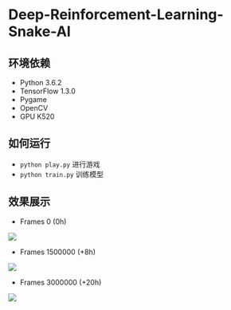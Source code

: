 # Deep-Reinforcement-Learning-Snake-AI

## 环境依赖

* Python 3.6.2
* TensorFlow 1.3.0
* Pygame
* OpenCV
* GPU K520

## 如何运行

* `python play.py` 进行游戏
* `python train.py` 训练模型

## 效果展示


* Frames 0 (0h)

![](https://ws4.sinaimg.cn/large/006tNc79ly1fn9ayrzu63g30d50agtj3.gif) 

* Frames 1500000 (+8h)

![](https://ws3.sinaimg.cn/large/006tNc79ly1fn9b5r6y65g30d50agn9b.gif)

* Frames 3000000 (+20h)

![](https://ws1.sinaimg.cn/large/006tNc79gy1fn9b8cxiiag30d50agawx.gif)

